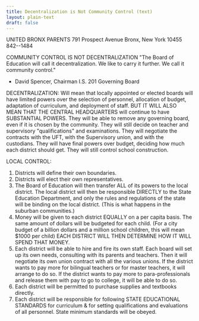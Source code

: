```yaml
---
title: Decentralization is Not Community Control (text)
layout: plain-text
draft: false
---
```


UNITED BRONX PARENTS
791 Prospect Avenue
Bronx, New York 10455
842--1484

COMMUNITY CONTROL IS NOT DECENTRALIZATION
"The Board of Education will call it decentralization. We like to carry it further. We call it community control." 
- David Spencer, Chairman
I.S. 201 Governing Board

DECENTRALIZATION: Will mean that locally appointed or elected boards will have limited powers over the selection of personnel, allocation of budget, adaptation of curriculum, and deployment of staff. BUT IT WILL ALSO MEAN THAT THE CENTRAL HEADQUARTERS will continue to have SUBSTANTIAL POWERS. They will be able to remove any governing board, even if it is chosen by the community. They will still decide on teacher and supervisory "qualifications" and examinations. They will negotiate the contracts with the UFT, with the Supervisory union, and with the custodians. They will have final powers over budget, deciding how much each district should get. They will still control school construction.

LOCAL CONTROL: 
1. Districts will define their own boundaries.
2. Districts will elect their own representatives.
3. The Board of Education will then transfer ALL of its powers to the local district. The local district will then be responsible DIRECTLY to the State Education Department, and only the rules and regulations of the state will be binding on the local district. (This is what happens in the suburban communities.)
4. Money will be given to each district EQUALLY on a per capita basis. The same amount of dollars will be budgeted for each child. (For a city budget of a billion dollars and a million school children, this will mean $1000 per child) EACH DISTRICT WILL THEN DETERMINE HOW IT WILL SPEND THAT MONEY.
5. Each district will be able to hire and fire its own staff. Each board will set up its own needs, consulting with its parents and teachers. Then it will negotiate its own union contract with all the various unions. If the district wants to pay more for bilingual teachers or for master teachers, it will arrange to do so. If the district wants to pay more to para-professionals and release them with pay to go to college, it will be able to do so.
6. Each district will be permitted to purchase supplies and textbooks directly.
7. Each district will be responsible for following STATE EDUCATIONAL STANDARDS for curriculum & for setting qualifications and evaluations of all personnel. State minimum standards will be obeyed.
